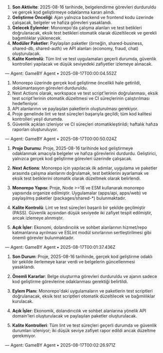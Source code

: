 

1. **Son Aktivite**: 2025-08-16 tarihinde, belgelendirme görevleri durduruldu ve gerçek kod geliştirmeye odaklanma kararı alındı.
2. **Geliştirme Önceliği**: Ajan yalnızca backend ve frontend kodu üzerinde çalışacak, belgeler ve hafıza görevleri yasaklandı.
3. **Gelecek Eylemler**: Monorepo'da çalışma alanları ve test betikleri doğrulanacak, eksik test betikleri otomatik olarak düzeltilecek ve gerekli bağımlılıklar yüklenecek.
4. **Modüler Paketler**: Paylaşılan paketler (örneğin, shared-business, shared-db, shared-auth) ve API alanları (economy, fraud, chat) oluşturulacak.
5. **Kalite Kontrolü**: Tüm lint ve test uygulamaları geçerli durumda, güvenlik kontrolleri yapılacak ve düşük seviyedeki zafiyetler izlemeye alınacak.

— Agent: GameBY Agent • 2025-08-17T00:00:04.552Z


1. Monorepo üzerinde gerçek kod geliştirme öncelikli hale getirildi, dokümantasyon görevleri durduruldu.
2. Next Actions olarak, workspace ve test script'lerinin doğrulanması, eksik test script'lerinin otomatik düzeltmesi ve CI süreçlerinin çalıştırılması hedefleniyor.
3. API alanlarının ve paylaşılan paketlerin oluşturulması gerekiyor.
4. Proje genelinde lint ve test süreçleri başarıyla geçildi; tüm kod kalitesi kontrolleri yeşil durumda.
5. Güvenlik açıkları izleniyor ve CI süreçleri otomatikleştirildi; haftalık hafıza raporları oluşturuluyor.

— Agent: GameBY Agent • 2025-08-17T00:00:50.024Z


1. **Proje Durumu**: Proje, 2025-08-16 tarihinde kod geliştirmeye odaklanmak amacıyla belgeler ve hafıza görevlerini durdurdu. Geliştirici, yalnızca gerçek kod geliştirme görevleri üzerinde çalışacak.

2. **Next Actions**: Monorepo için yapılacak ilk adımlar, uygulama ve paketler arasında çalışma alanlarını doğrulamak, test betiklerini ayarlamak ve eksik test betiklerini otomatik olarak düzeltmek olarak belirlendi.

3. **Monorepo Yapısı**: Proje, Node >=18 ve ESM kullanarak monorepo yapısında organize edilmiştir. Uygulamalar (apps/api, apps/web) ve paylaşılmış paketler (packages/shared-*) bulunmaktadır.

4. **Kalite Kontrolü**: Lint ve test süreçleri başarılı bir şekilde geçilmiştir (PASS). Güvenlik açısından düşük seviyede iki zafiyet tespit edilmiştir, ancak izlemeye alınmıştır.

5. **Açık İşler**: Ekonomi, dolandırıcılık ve sohbet alanlarının hizmet/repo katmanlarına ayrılması ve ESLint modül sınırlarının sertleştirilmesi gibi önemli görevler bulunmaktadır.

— Agent: GameBY Agent • 2025-08-17T00:01:37.436Z


1. **Son Durum**: Proje, 2025-08-16 tarihinde, gerçek kod geliştirme odaklı bir şekilde ilerlemeye karar verdi ve belgelerin güncellenmesi yasaklandı.
   
2. **Önemli Kararlar**: Belge oluşturma görevleri durduruldu ve ajanın sadece kod geliştirme görevlerine odaklanması gerektiği belirtildi.

3. **Eylem Planı**: Monorepo'daki uygulamaların ve paketlerin test scriptleri doğrulanacak, eksik test scriptleri otomatik düzeltilecek ve bağımlılıklar kurulacak.

4. **Açık İşler**: Ekonomik, dolandırıcılık ve sohbet alanlarına yönelik API domain'leri oluşturulacak ve paylaşılan paketler oluşturulacak.

5. **Kalite Kontrolleri**: Tüm lint ve test süreçleri geçerli durumda ve güvenlik durumları izleniyor; iki düşük seviye zafiyet rapor edildi ancak düzeltme gerekmiyor.

— Agent: GameBY Agent • 2025-08-17T00:02:26.971Z
